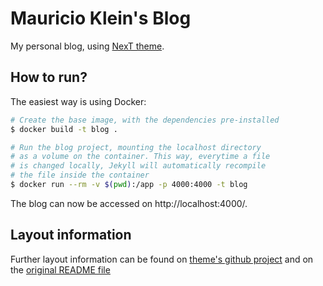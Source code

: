 # Mauricio Klein's Blog

My personal blog, using [NexT theme](next-github).


## How to run?

The easiest way is using Docker:

```bash
# Create the base image, with the dependencies pre-installed
$ docker build -t blog .

# Run the blog project, mounting the localhost directory
# as a volume on the container. This way, everytime a file
# is changed locally, Jekyll will automatically recompile
# the file inside the container
$ docker run --rm -v $(pwd):/app -p 4000:4000 -t blog
```

The blog can now be accessed on http://localhost:4000/.

## Layout information

Further layout information can be found on [theme's github project](next-github) and
on the [original README file](original-readme)

[next-github]: https://github.com/simpleyyt/jekyll-theme-next
[original-readme]: README.orig.md.
